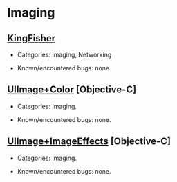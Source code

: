 # Imaging


## [KingFisher](https://github.com/onevcat/Kingfisher)

* Categories: Imaging, Networking

* Known/encountered bugs: none.


## [UIImage+Color](https://github.com/sammcewan/UIImage-Color.git) [Objective-C]

* Categories: Imaging.

* Known/encountered bugs: none.


## [UIImage+ImageEffects](https://developer.apple.com/library/ios/samplecode/UIImageEffects/Listings/ReadMe_txt.html#//apple_ref/doc/uid/DTS40013396-ReadMe_txt-DontLinkElementID_3) [Objective-C]

* Categories: Imaging.

* Known/encountered bugs: none.
